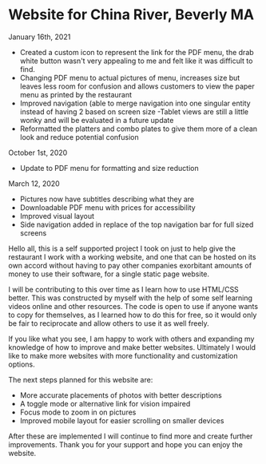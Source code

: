 # Website for China River, Beverly MA

January 16th, 2021
- Created a custom icon to represent the link for the PDF menu, the drab white button wasn't very appealing to me and felt like it was difficult to find.
- Changing PDF menu to actual pictures of menu, increases size but leaves less room for confusion and allows customers to view the paper menu as printed by the restaurant
- Improved navigation (able to merge navigation into one singular entity instead of having 2 based on screen size
  -Tablet views are still a little wonky and will be evaluated in a future update
- Reformatted the platters and combo plates to give them more of a clean look and reduce potential confusion


October 1st, 2020
- Update to PDF menu for formatting and size reduction


March 12, 2020
- Pictures now have subtitles describing what they are
- Downloadable PDF menu with prices for accessibility
- Improved visual layout
- Side navigation added in replace of the top navigation bar for full sized screens

Hello all, this is a self supported project I took on just to help give the restaurant I work with
a working website, and one that can be hosted on its own accord without having to pay other companies
exorbitant amounts of money to use their software, for a single static page website.

I will be contributing to this over time as I learn how to use HTML/CSS better.  This was constructed by myself with 
the help of some self learning videos online and other resources.  The code is open to use if anyone wants to copy 
for themselves, as I learned how to do this for free, so it would only be fair to reciprocate and allow others to 
use it as well freely.  

If you like what you see, I am happy to work with others and expanding my knowledge of how to improve and make better
websites. Ultimately  I would like to make more websites with more functionality and customization options. 

The next steps planned for this website are:
- More accurate placements of photos with better descriptions
- A toggle mode or alternative link for vision impaired
- Focus mode to zoom in on pictures
- Improved mobile layout for easier scrolling on smaller devices

After these are implemented I will continue to find more and create further improvements.  Thank you for
your support and hope you can enjoy the website.
